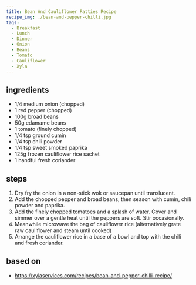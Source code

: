```yaml
---
title: Bean And Cauliflower Patties Recipe
recipe_img: ./bean-and-pepper-chilli.jpg
tags:
  - Breakfast
  - Lunch
  - Dinner
  - Onion
  - Beans
  - Tomato
  - Cauliflower
  - Xyla
---
```


<!-- markdownlint-disable MD024 -->

## ingredients

- 1/4 medium onion (chopped)
- 1 red pepper (chopped)
- 100g broad beans
- 50g edamame beans
- 1 tomato (finely chopped)
- 1/4 tsp ground cumin
- 1/4 tsp chili powder
- 1/4 tsp sweet smoked paprika
- 125g frozen cauliflower rice sachet
- 1 handful fresh coriander

## steps

1. Dry fry the onion in a non-stick wok or saucepan until translucent.
2. Add the chopped pepper and broad beans, then season with cumin, chili powder and paprika.
3. Add the finely chopped tomatoes and a splash of water. Cover and simmer over a gentle heat until the peppers are soft. Stir occasionally.
4. Meanwhile microwave the bag of cauliflower rice (alternatively grate raw cauliflower and steam until cooked)
5. Arrange the cauliflower rice in a base of a bowl and top with the chili and fresh coriander.

## based on

- https://xylaservices.com/recipes/bean-and-pepper-chilli-recipe/
<!-- markdownlint-enable MD024 -->
